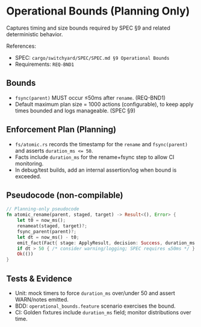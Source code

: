 # Operational Bounds (Planning Only)

Captures timing and size bounds required by SPEC §9 and related deterministic behavior.

References:

- SPEC: `cargo/switchyard/SPEC/SPEC.md §9 Operational Bounds`
- Requirements: `REQ-BND1`

## Bounds

- `fsync(parent)` MUST occur ≤50ms after `rename`. (REQ-BND1)
- Default maximum plan size = 1000 actions (configurable), to keep apply times bounded and logs manageable. (SPEC §9)

## Enforcement Plan (Planning)

- `fs/atomic.rs` records the timestamp for the `rename` and `fsync(parent)` and asserts `duration_ms <= 50`.
- Facts include `duration_ms` for the rename+fsync step to allow CI monitoring.
- In debug/test builds, add an internal assertion/log when bound is exceeded.

## Pseudocode (non-compilable)

```rust
// Planning-only pseudocode
fn atomic_rename(parent, staged, target) -> Result<(), Error> {
    let t0 = now_ms();
    renameat(staged, target)?;
    fsync_parent(parent)?;
    let dt = now_ms() - t0;
    emit_fact(Fact{ stage: ApplyResult, decision: Success, duration_ms: Some(dt), ..Default });
    if dt > 50 { /* consider warning/logging; SPEC requires ≤50ms */ }
    Ok(())
}
```

## Tests & Evidence

- Unit: mock timers to force `duration_ms` over/under 50 and assert WARN/notes emitted.
- BDD: `operational_bounds.feature` scenario exercises the bound.
- CI: Golden fixtures include `duration_ms` field; monitor distributions over time.
